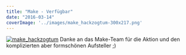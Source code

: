 ```yaml
---
title: "Make - Verfügbar"
date: "2016-03-14"
coverImage: '../images/make_hackzogtum-300x217.png'
---
```


[![make_hackzogtum](../images/make_hackzogtum-300x217.png)](https://hackzogtum-coburg.de/wp-content/uploads/2016/03/make_hackzogtum.png) Danke an das Make-Team für die Aktion und den komplizierten aber formschönen Aufsteller ;)
